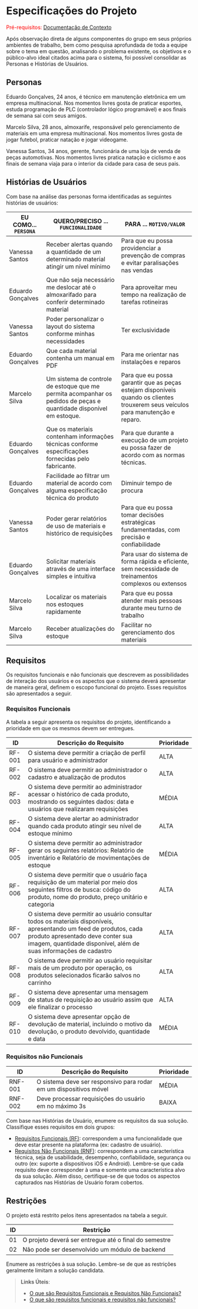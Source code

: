 # Especificações do Projeto

<span style="color:red">Pré-requisitos: <a href="1-Documentação de Contexto.md"> Documentação de Contexto</a></span>

Após observação direta de alguns componentes do grupo em seus próprios ambientes de trabalho, bem como pesquisa aprofundada de toda a equipe sobre o tema em questão, analisando o problema existente, os objetivos e o público-alvo ideal citados acima para o sistema, foi possível consolidar as Personas e Histórias de Usuários. 

## Personas

Eduardo Gonçalves, 24 anos, é técnico em manutenção eletrônica em um empresa multinacional. Nos momentos livres gosta de praticar esportes, estuda programação de PLC (controlador lógico programável) e aos finais de semana sai com seus amigos.

Marcelo Silva, 28 anos, almoxarife, responsável pelo gerenciamento de materiais em uma empresa multinacional. Nos momentos livres gosta de jogar futebol, praticar natação e jogar videogame.

Vanessa Santos, 34 anos, gerente, funcionária de uma loja de venda de peças automotivas. Nos momentos livres pratica natação e ciclismo e aos finais de semana viaja para o interior da cidade para casa de seus pais.


## Histórias de Usuários

Com base na análise das personas forma identificadas as seguintes histórias de usuários:

|EU COMO... `PERSONA`| QUERO/PRECISO ... `FUNCIONALIDADE` |PARA ... `MOTIVO/VALOR`                 |
|--------------------|------------------------------------|----------------------------------------|
|Vanessa Santos  | Receber alertas quando a quantidade de um determinado material atingir um nível mínimo           | Para que eu possa providenciar a prevenção de compras e evitar paralisações nas vendas
|Eduardo Gonçalves       | Que não seja necessário me deslocar até o almoxarifado para conferir determinado material | Para aproveitar meu tempo na realização de tarefas rotineiras |
|Vanessa Santos | Poder personalizar o layout do sistema conforme minhas necessidades | Ter exclusividade |
|Eduardo Gonçalves | Que cada material contenha um manual em PDF | Para me orientar nas instalações e reparos |
|Marcelo Silva | Um sistema de controle de estoque que me permita acompanhar os pedidos de peças e quantidade disponível em estoque. | Para que eu possa garantir que as peças estejam disponíveis quando os clientes trouxerem seus veículos para manutenção e reparo. |
|Eduardo Gonçalves | Que os materiais contenham informações técnicas conforme especificações fornecidas pelo fabricante. | Para que durante a execução de um projeto eu possa fazer de acordo com as normas técnicas.|
|Eduardo Gonçalves | Facilidade ao filtrar um material de acordo com alguma especificação técnica do produto| Diminuir tempo de procura|
|Vanessa Santos | Poder gerar relatórios de uso de materiais e histórico de requisições| Para que eu possa tomar decisões estratégicas fundamentadas, com precisão e confiabilidade|
|Eduardo Gonçalves | Solicitar materiais através de uma interface simples e intuitiva| Para usar do sistema de forma rápida e eficiente, sem necessidade de treinamentos complexos ou extensos|
|Marcelo Silva|Localizar os materiais nos estoques rapidamente|Para que eu possa atender mais pessoas durante meu turno de trabalho|
|Marcelo Silva|Receber atualizações do estoque|Facilitar no gerenciamento dos materiais|


## Requisitos

Os requisitos funcionais e não funcionais que descrevem as possibilidades de interação dos usuários e os aspectos que o sistema deverá apresentar de maneira geral, definem o escopo funcional do projeto. Esses requisitos são apresentados a seguir.

### Requisitos Funcionais

A tabela a seguir apresenta os requisitos do projeto, identificando a prioridade em que os mesmos devem ser entregues.

|ID    | Descrição do Requisito  | Prioridade |
|------|-----------------------------------------|----|
|RF-001| O sistema deve permitir a criação de perfil para usuário e administrador | ALTA | 
|RF-002| O sistema deve permitir ao administrador o cadastro e atualização de produtos | ALTA |
|RF-003| O sistema deve permitir ao administrador acessar o histórico de cada produto, mostrando os seguintes dados: data e usuários que realizaram requisições  | MÉDIA |
|RF-004| O sistema deve alertar ao administrador quando cada produto atingir seu nível de estoque mínimo | ALTA |
|RF-005| O sistema deve permitir ao administrador gerar os seguintes relatórios: Relatório de inventário e Relatório de movimentações de estoque | MÉDIA |
|RF-006| O sistema deve permitir que o usuário faça requisição de um material por meio dos seguintes filtros de busca: código do produto, nome do produto, preço unitário e categoria  | ALTA |
|RF-007| O sistema deve permitir ao usuário consultar todos os materiais disponíveis, apresentando um feed de produtos, cada produto apresentado deve conter sua imagem, quantidade disponível, além de suas informações de cadastro   | ALTA |
|RF-008|  O sistema deve permitir ao usuário requisitar mais de um produto por operação, os produtos selecionados ficarão salvos no carrinho  | ALTA |
|RF-009|  O sistema deve apresentar uma mensagem de status de requisição ao usuário assim que ele finalizar o processo | ALTA |
|RF-010| O sistema deve apresentar opção de devolução de material, incluindo o motivo da devolução, o produto devolvido, quantidade e data | MÉDIA |



### Requisitos não Funcionais

|ID     | Descrição do Requisito  |Prioridade |
|-------|-------------------------|----|
|RNF-001| O sistema deve ser responsivo para rodar em um dispositivos móvel | MÉDIA | 
|RNF-002| Deve processar requisições do usuário em no máximo 3s |  BAIXA | 

Com base nas Histórias de Usuário, enumere os requisitos da sua solução. Classifique esses requisitos em dois grupos:

- [Requisitos Funcionais
 (RF)](https://pt.wikipedia.org/wiki/Requisito_funcional):
 correspondem a uma funcionalidade que deve estar presente na
  plataforma (ex: cadastro de usuário).
- [Requisitos Não Funcionais
  (RNF)](https://pt.wikipedia.org/wiki/Requisito_n%C3%A3o_funcional):
  correspondem a uma característica técnica, seja de usabilidade,
  desempenho, confiabilidade, segurança ou outro (ex: suporte a
  dispositivos iOS e Android).
Lembre-se que cada requisito deve corresponder à uma e somente uma
característica alvo da sua solução. Além disso, certifique-se de que
todos os aspectos capturados nas Histórias de Usuário foram cobertos.

## Restrições

O projeto está restrito pelos itens apresentados na tabela a seguir.

|ID| Restrição                                             |
|--|-------------------------------------------------------|
|01| O projeto deverá ser entregue até o final do semestre |
|02| Não pode ser desenvolvido um módulo de backend        |


Enumere as restrições à sua solução. Lembre-se de que as restrições geralmente limitam a solução candidata.

> **Links Úteis**:
> - [O que são Requisitos Funcionais e Requisitos Não Funcionais?](https://codificar.com.br/requisitos-funcionais-nao-funcionais/)
> - [O que são requisitos funcionais e requisitos não funcionais?](https://analisederequisitos.com.br/requisitos-funcionais-e-requisitos-nao-funcionais-o-que-sao/)
